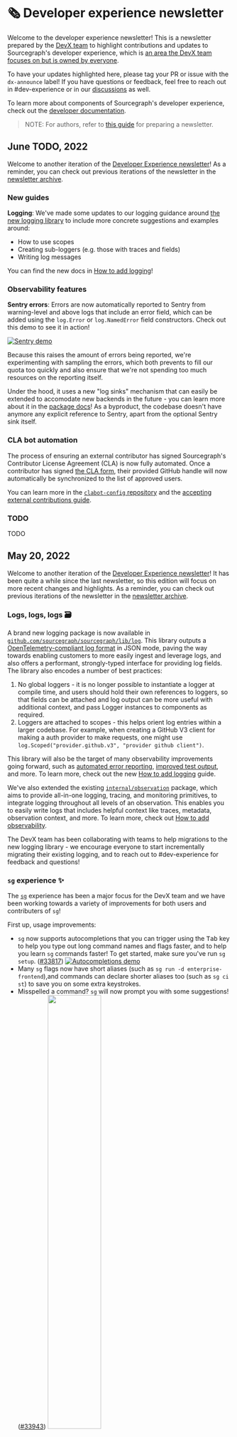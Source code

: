 # 🗞 Developer experience newsletter

Welcome to the developer experience newsletter! This is a newsletter prepared by the [DevX team](./index.md) to highlight contributions and updates to Sourcegraph's developer experience, which is [an area the DevX team focuses on but is owned by everyone](../../../../../strategy-goals/strategy/enablement/dev-experience/index.md#guiding-principles).

To have your updates highlighted here, please tag your PR or issue with the `dx-announce` label! If you have questions or feedback, feel free to reach out in #dev-experience or in our [discussions](https://github.com/sourcegraph/sourcegraph/discussions/categories/developer-experience) as well.

To learn more about components of Sourcegraph's developer experience, check out the [developer documentation](https://docs.sourcegraph.com/dev).

> NOTE: For authors, refer to [this guide](./processes.md#newsletter) for preparing a newsletter.

## June TODO, 2022

Welcome to another iteration of the [Developer Experience newsletter](./newsletter.md)!
As a reminder, you can check out previous iterations of the newsletter in the [newsletter archive](./newsletter.md).

### New guides

**Logging**: We've made some updates to our logging guidance around [the new logging library](https://github.com/sourcegraph/log) to include more concrete suggestions and examples around:

- How to use scopes
- Creating sub-loggers (e.g. those with traces and fields)
- Writing log messages

You can find the new docs in [How to add logging](https://docs.sourcegraph.com/dev/how-to/add_logging)!

### Observability features

**Sentry errors**: Errors are now automatically reported to Sentry from warning-level and above logs that include an error field, which can be added using the `log.Error` or `log.NamedError` field constructors. Check out this demo to see it in action!

[![Sentry demo](https://cdn.loom.com/sessions/thumbnails/f2010789f6884e72932f6e6a9b091558-with-play.gif)](https://www.loom.com/share/f2010789f6884e72932f6e6a9b091558)

Because this raises the amount of errors being reported, we're experimenting with sampling the errors, which both prevents to fill our quota too quickly and also ensure that we're not spending too much resources on the reporting itself.

Under the hood, it uses a new "log sinks" mechanism that can easily be extended to accomodate new backends in the future - you can learn more about it in the [package docs](https://pkg.go.dev/github.com/sourcegraph/log/internal/sinkcores/sentrycore)!
As a byproduct, the codebase doesn't have anymore any explicit reference to Sentry, apart from the optional Sentry sink itself.

### CLA bot automation

The process of ensuring an external contributor has signed Sourcegraph's Contributor License Agreement (CLA) is now fully automated. Once a contributor has signed [the CLA form](https://docs.google.com/forms/d/e/1FAIpQLSfxy_9WJptKeTmTsrQ6C-5JeiVs4i1pUiahzgLZta1t6Nls-g/viewform), their provided GitHub handle will now automatically be synchronized to the list of approved users.

You can learn more in the [`clabot-config` repository](https://github.com/sourcegraph/clabot-config) and the [accepting external contributions guide](https://docs.sourcegraph.com/dev/contributing/accepting_contribution).

### TODO

TODO

## May 20, 2022

Welcome to another iteration of the [Developer Experience newsletter](./newsletter.md)!
It has been quite a while since the last newsletter, so this edition will focus on more recent changes and highlights.
As a reminder, you can check out previous iterations of the newsletter in the [newsletter archive](./newsletter.md).

### Logs, logs, logs 🗃️

A brand new logging package is now available in [`github.com/sourcegraph/sourcegraph/lib/log`](https://sourcegraph.com/github.com/sourcegraph/sourcegraph/-/tree/lib/log). This library outputs a [OpenTelemetry-compliant log format](https://docs.sourcegraph.com/admin/observability/logs#opentelemetry) in JSON mode, paving the way towards enabling customers to more easily ingest and leverage logs, and also offers a performant, strongly-typed interface for providing log fields. The library also encodes a number of best practices:

1. No global loggers - it is no longer possible to instantiate a logger at compile time, and users should hold their own references to loggers, so that fields can be attached and log output can be more useful with additional context, and pass Logger instances to components as required.
2. Loggers are attached to scopes - this helps orient log entries within a larger codebase. For example, when creating a GitHub V3 client for making a auth provider to make requests, one might use `log.Scoped("provider.github.v3", "provider github client")`.

This library will also be the target of many observability improvements going forward, such as [automated error reporting](https://github.com/sourcegraph/sourcegraph/issues/33240#issuecomment-1129104807), [improved test output](https://github.com/sourcegraph/sourcegraph/pull/35430), and more.
To learn more, check out the new [How to add logging](https://docs.sourcegraph.com/dev/how-to/add_logging) guide.

We've also extended the existing [`internal/observation`](https://sourcegraph.com/github.com/sourcegraph/sourcegraph/-/tree/internal/observation) package, which aims to provide all-in-one logging, tracing, and monitoring primitives, to integrate logging throughout all levels of an observation.
This enables you to easily write logs that includes helpful context like traces, metadata, observation context, and more.
To learn more, check out [How to add observability](https://docs.sourcegraph.com/dev/how-to/add_observability).

The DevX team has been collaborating with teams to help migrations to the new logging library - we encourage everyone to start incrementally migrating their existing logging, and to reach out to #dev-experience for feedback and questions!

### `sg` experience ✨

The [`sg`](https://docs.sourcegraph.com/dev/background-information/sg) experience has been a major focus for the DevX team and we have been working towards a variety of improvements for both users and contributers of `sg`!

First up, usage improvements:

- `sg` now supports autocompletions that you can trigger using the <kbd>Tab</kbd> key to help you type out long command names and flags faster, and to help you learn `sg` commands faster! To get started, make sure you've run `sg setup`. ([#33817](https://github.com/sourcegraph/sourcegraph/pull/33817))
  [![Autocompletions demo](https://cdn.loom.com/sessions/thumbnails/1e58993d4456479b8048090052c00aa2-1649801857411-with-play.gif)](https://www.loom.com/share/1e58993d4456479b8048090052c00aa2)
- Many `sg` flags now have short aliases (such as `sg run -d enterprise-frontend`),and commands can declare shorter aliases too (such as `sg ci st`) to save you on some extra keystrokes.
- Misspelled a command? `sg` will now prompt you with some suggestions! ([#33943](https://github.com/sourcegraph/sourcegraph/pull/33943)) <img src="https://user-images.githubusercontent.com/23356519/163476445-62bde286-2dd2-4032-ac90-fdd9e931a8ab.png" width="50%">
- Help text is much improved, with `sg help` now rendering commands by category.
- `sg lint` has seen a variety of improvements, and now powers all linters that we run in CI, which means you can easily replicate linter runs locally for debugging and enabling developers to customize linter output with much more granularity.
- `sg`'s autoupdate mechanism has gone through a number of iterations and should now be reliably auto-updating your `sg` installation seamlessly whenever you run `sg`.

For developers wanting to streamline their developer experience with `sg` functionality, we've also made a lot of internal improvements:

- Linters are easier than ever to build with the updated [`lint.Runner`](https://sourcegraph.com/github.com/sourcegraph/sourcegraph/-/blob/dev/sg/internal/lint/lint.go?L13:6#tab=references) interface, which now also provides you an easy way to get changed files and iterate over added lines to perform incremental linting. To get started, just head on over to the [`dev/sg/linters`](https://sourcegraph.com/github.com/sourcegraph/sourcegraph/-/blob/dev/sg/linters/linters.go) package!
- The migration to a new CLI library, [`urfave/cli`](https://pkg.go.dev/github.com/urfave/cli/v2), includes features like:
  - A much nicer API for defining flags and fetching them without declaring global variables, and convenience functions for safely getting arguments: [example](https://github.com/urfave/cli/blob/main/docs/v2/manual.md#flags).
  - Developers can implement custom completions for their commands with the [`BashComplete: completeOptions(...)`](https://sourcegraph.com/search?q=context:%40sourcegraph/all+r:%5Egithub%5C.com/sourcegraph/sourcegraph%24+BashComplete:+completeOptions%28...%29+&patternType=structural) API.
  - Flags and commands can now have short aliases!
- `sg.config.yaml` can now leverage external secrets (we currently support `gcloud` only) with the new `secrets:` field, and `sg` commands can use the [`secretsStore.GetExternal(...)` API](https://sourcegraph.com/github.com/sourcegraph/sourcegraph@9d34772e9d1156c8b0738d1b0b831089d9e45833/-/blob/dev/sg/sg_analytics.go?L37:29-37:40).
  - This is used by `sg test frontend-e2e`, which you can use to run Sourcegraph's E2E tests with ease! ([#34627](https://github.com/sourcegraph/sourcegraph/pull/34627))
- The output API has been overhauled to be centralized in `std.Out`, which now centralizes the exports of a variety of `sg`-specific utilities for incorporating ✨ _fancy_ ✨ output for some added bling. ([#35269](https://github.com/sourcegraph/sourcegraph/pull/35269))
- Writing scripts? We strongly recommend everyone to start writing scripts in Go within `sg`, which gives us more code-sharing opportunities, better cross-platform compatibility, and more advanced features such as better output management. To enable this, the DevX team has started developing a new command execution library, [`github.com/sourcegraph/run`](https://pkg.go.dev/github.com/sourcegraph/run), aimed at providing a seamless way to execute commands and manipulate its output in Go. ([#35417](https://github.com/sourcegraph/sourcegraph/pull/35417))

### Following your code from PR to production 🚢

Deployments are now announced over Slack, in [#alerts-preprod-cloud](https://sourcegraph.slack.com/archives/C039JKERFBN) for the preprod and in [#deployments-cloud](https://sourcegraph.slack.com/archives/C03BGBR796H) for Cloud deployments. If you want to receive a mention on those announcement when your PR is getting deployed, you can use the `notify-on-deploy` label. If the label is present when the PR is deployed you'll receive the notification.

Deployements schedules can be observed in [Honeycomb Dashboard](https://ui.honeycomb.io/sourcegraph/board/ev4yWqP5h3u/Deployments) which tracks how much time elapsed from the moment a PR being merged to the moment it got deployed.

### Smoke testing ☁️

Every ten minutes, smoke tests are being run against [Sourcegraph CLoud](https://sourcegraph.com), first making basic infrastructure tests then performing a quick search to ensure that the application is up. And it's for real this time, [#16589](https://github.com/sourcegraph/deploy-sourcegraph-cloud/pull/16589) turns failures into an automated incident being created.

### Learning resources 🎥

Check out this selection of some of our recently published learning resources!

- The [Sourcegraph Codebase Tour video](https://youtu.be/VXaUXwMLzjg) gives an overview of our main repository and what's in it.
- The [Tour of Secondary Repositories](https://youtu.be/WR5yOdzJWdo) goes over some of the secondary repositories at Sourcegraph.
- [Local development with sg setup](https://youtu.be/K3-wRqYs4sc) is a video demonstrating how to use `sg setup` to set up your local development environment.

### Architecture decision records 📰

The idea behind architecture decision records, or ADRs, is to have small documents that are part of the codebase, not an external artifact that you have to be aware of like an RFC.

We encourage the use of Architecture Decision Records (ADRs) for logging decisions that have notable architectural impact on our codebase. Since we’re a high-agency company, we encourage any contributor to commit an ADR if they’ve made an architecturally significant decision.

Note that ADRs are _not_ meant to replace our current RFC process but to complement it by capturing decisions made in RFCs. However, ADRs do not need to come out of RFCs only. GitHub issues or pull requests, PoCs, team-wide discussions, and similar processes may result in an ADR as well, allowing to keep everyone in touch.

To learn more, check out the [ADR index page](https://docs.sourcegraph.com/dev/adr) and [ADR 1: Record architecture decisions](https://docs.sourcegraph.com/dev/adr/1650968652-record-architecture-decisions).

### Database migration tooling 🗃️

There are two new goodies for database tooling available via `sg migration` locally and via the `migrator` binary shipped with every Sourcegraph instance.

- New [`describe` command](https://github.com/sourcegraph/sourcegraph/pull/35641) provides a formatted version of your database's current schema
- New [`drift` command](https://github.com/sourcegraph/sourcegraph/pull/32472) provides a diff of the expected schema and your database's current schema

And for some added bling, both of the new commands have been beautified! ([#35722](https://github.com/sourcegraph/sourcegraph/pull/35722), [#35735](https://github.com/sourcegraph/sourcegraph/pull/35735))

### Preproduction environment 🔬

Before going out into production on Cloud, all changes are going throuh the preprod environment. The preprod environment is running in DotCom mode with a smaller dataset but with similar resources. Notably, it's running some services which are sharded in production, but not within CI, at the miminum size that enables to exercise all code paths. This opened the path to increase our confidence toward changes through automated testing that weren't previously possible.

Because tests on the prepod requires to put the application in a specific state to perform testing, [state is being restored based on a snapshot](https://buildkite.com/sourcegraph/deploy-sourcegraph-cloud/builds/207988#4ff1072f-db01-427e-b0ac-d30cee25c5c4) which makes deterministic ([#16249](https://github.com/sourcegraph/deploy-sourcegraph-cloud/pull/16249))

As a result, [#16301](https://github.com/sourcegraph/deploy-sourcegraph-cloud/pull/16301) the code intel QA test suite is [now running in preprod](https://buildkite.com/sourcegraph/deploy-sourcegraph-cloud/builds/207988#29dfa087-fcda-434b-94a0-537fff4299c6), and others will follow shortly.

### Buildkite foundations ⛵

Since the end of March, 100% of our CI builds are now run on stateless agents. It means that by design, it's now guaranteed that a given build cannot impact following ones. This enabled to roll out our own [autoscaler](https://github.com/sourcegraph/infrastructure/blob/main/docker-images/buildkite-autoscaler/buildkite-autoscaler.go) backed by an in-house [buildkite-job-dispatcher](https://github.com/sourcegraph/infrastructure/tree/main/docker-images/buildkite-job-dispatcher). This resulted in a whopping **30% decrease** of our CI spending on GCP in April!

To try and maintain parity with the stateful agents of old, we have implemented a variety of measures to keep CI times down:

- [Cross-node git repository mirrors](https://github.com/sourcegraph/devx-scratch/blob/main/2022/stateless-agents/log.snb.md#2022-04-08-repository-clone-optimization) means that repository cloning is consistently just as fast - if not faster! - than stateful builds.
- `asdf` caching has been used to speed up the installation process of all languages and tools needed to run our CI builds as we have now been running all builds on stateless agents. It has been extracted into a [plugin](https://github.com/sourcegraph/asdf-cache-buildkite-plugin), making it available for other pipelines as well.
- We have enabled [image streaming](https://cloud.google.com/blog/products/containers-kubernetes/introducing-container-image-streaming-in-gke) for our CI cluster, which has reduced the time to pull an image and start it from 1m50s to ~2s, which means lower wait times for your CI builds. ([infrastructure#3296](https://github.com/sourcegraph/infrastructure/pull/3296))

Some other CI goodies include:

- Many linting steps have been rolled into a new CI step powered by `sg lint`, which now generates output that is actually readable compared to the "Misc linters" step of old! If you run into issues, (hopefully) helpful annotations will also be added to your build summary. ![image](https://user-images.githubusercontent.com/23356519/169623817-cf76e231-75d8-4f80-9302-332725a59c0c.png)
- Sending out a Slack mention when a specific step failed is also available as a [plugin](https://github.com/sourcegraph/step-slack-notify-buildkite-plugin), which is also useful to make sure to notice a failure on a single step independently of the build result. For example, this is being used to alert the Code Intel team if their test suite fails on a preprod build.
- Changes to the client app now render app previews running against [k8s.sgdev.org](https://k8s.sgdev.org)! Learn more in the Sourcegraph docs: [Exploring client changes with PR previews](https://docs.sourcegraph.com/dev/how-to/client_pr_previews)

### Tech Radar 💡

[Thoughtworks Technology Radar](https://www.thoughtworks.com/radar) is a well known source for getting a sense of where the technology landscape is going. What really makes it stand out is how it surfaces Thoughtworks opinions in a format that is really easy to process. What if we had if we used the same medium to keep everyone in the loop within Sourcegraph on [our various initiatives on the engineering front](https://radar.thoughtworks.com/?sheetId=https%3A%2F%2Fraw.githubusercontent.com%2Fsourcegraph%2Fsourcegraph%2Fdba63f5f45cf236bc80d1909fbdffcfb841bfda2%2Fdoc%2Fdev%2Fradar%2Ftech-radar.csv)?

Thanks to [#35538](https://github.com/sourcegraph/sourcegraph/pull/35538), it's an ongoing exploration that could potentially help all of us to stay in touch with all the ongoing initiatives at Sourcegraph in the blink of an eye. Feedback and ideas are welcomed on the PR!

## Feb 24, 2022

Welcome to another iteration of the [Developer Experience newsletter](./newsletter.md) of notable changes since the Jan 10th issue!
As a reminder, you can check out previous iterations of the newsletter in the [newsletter archive](./newsletter.md).

To have your updates highlighted here, please tag your PR or issue with the `dx-announce` label! If you have questions or feedback, feel free to reach out in #dev-experience or in our [discussions](https://github.com/sourcegraph/sourcegraph/discussions/categories/developer-experience) as well.

### SOC2 compliance processes

A new bot, `pr-auditor`, is now live in `sourcegraph/sourcegraph` and is rolling out to [a number of other repositories](https://k8s.sgdev.org/users/robert/batch-changes/pr-auditor-rollout) that houses code that reaches customers. `pr-auditor` will add status checks on your pull requests when you edit descriptions to indicate whether or not it has detected a "test plan" within your pull request description. If a "test plan" is not provided by the time a PR is merged, an issue will be created in [the `sec-pr-audit-trail` repository](https://github.com/sourcegraph/sec-pr-audit-trail/issues) requesting that the PR author document a test plan, or provide a reason for the exception. This serves as an audit log to help us achieve these two SOC2 control points:

> **GN-104** Code changes are systematically required to be peer-reviewed and approved prior to merging code into the main branch.

<span class="virtual-br">

> **GN-105** Application and infrastructure changes are required to undergo functional, security, unit, integration, smoke, regression, and SAST testing prior to release to production.

**What is a test plan?** A test plan is denoted by content following `# Test plan`, `Test plan:`, `### Test Plan:`, etc. within a pull request description. All pull requests must provide test plans that indicate what has been done to test the changes being introduced. Testing methodologies could include:

- [Automated testing](https://docs.sourcegraph.com/dev/background-information/testing_principles#automated-tests), such as unit tests or integration tests
- [Other testing strategies](https://docs.sourcegraph.com/dev/background-information/testing_principles#other-testing-strategies), such as manual testing, providing observability measures, or implementing a feature flag that can easibly be toggled to limit impact

**Pull request reviews are now also required by default**. Branch protections have been enabled in `sourcegraph/sourcegraph`. In other repositories with `pr-auditor` review checks must be opted out of by including `No review required: ...` within a pull request's test plan.

To learn more, refer to [our updated testing guidance](https://docs.sourcegraph.com/dev/background-information/testing_principles). You can find DevX SOC compliance documentation by control point in [this search notebook](https://sourcegraph.com/notebooks/Tm90ZWJvb2s6NjA=). If you have any questions or feedback, please do not hesitate to reach out in #dev-experience or in our [GitHub discussions](https://github.com/sourcegraph/sourcegraph/discussions/categories/developer-experience)!

### Internal tools and libraries

#### Database migrations update

We have now eradicated two classes of errors related to database migrations:

1. On the site-administrator and ops side, we no longer spuriously mark the database as dirty and give up any attempt at migrations at the first sign of trouble. We no longer immediately fail an upgrade because of the mere presence of an empty table or a concurrently created index. Now we only fail for **actual** reasons.
2. On the development side, we no longer have to worry about two independently created migrations clashing only after both are merged into `main`. That was very annoying to me and now it will never, ever happen again. Check out the help page for the new `sg migration` to check out the new tooling.

See the [migrator docs](https://docs.sourcegraph.com/admin/how-to/manual_database_migrations) for additional info.

#### New `lib/errors` package and `MultiErrors` type

_All_ errors in Sourcegraph backend services should now use the new `github.com/sourcegraph/sourcegraph/internals/errors` package. This consolidation helps us restrict and control the ways that we can create, consume, and compare errors, and will allows us to control library behavior clashes more easily in the future. [#30558](https://github.com/sourcegraph/sourcegraph/pull/30558)

Additionally, all usages of the old `MultiError` type has been replaced with a new, custom multi-error implementation ([#31466](https://github.com/sourcegraph/sourcegraph/pull/31466), [#698](https://github.com/sourcegraph/src-cli/pull/698)). This new error type is an interface that behaves much more closely to regular errors, prevents errors from disappearing due to library conflicts as was previously the case, and supports introspection with `errors.Is`, `errors.As`, and friends much more consistently.

```go
var err errors.MultiError
for _, fn := range thingsToDo {
  err = errors.Append(err, fn())
}
return err
```

Check out the source code [in `lib/errors`](https://sourcegraph.com/github.com/sourcegraph/sourcegraph/-/tree/lib/errors).

#### Actor propagation reminder

Unified actor propagation was introduced a few months ago as part of an effort to enable the implementation of [sub-repository permissions](https://github.com/sourcegraph/sourcegraph/issues/27916) across all Sourcegraph features.
There have been gradual efforts to roll out this actor propagation to more services, which may cause behavioural changes that impact how permissions are handled if, for example, `internal` actors are not set explicitly.
When implementing new features please ensure that actors are correctly set and read from contexts.

To learn more, check out the [intro to actor propagation search notebook](https://sourcegraph.com/notebooks/Tm90ZWJvb2s6OTI=).

#### New `teams` package

There is now a unified library for interacting with Sourcegraph teammates for whatever fun integrations you want to build! It leverages [`team.yaml`](https://github.com/sourcegraph/handbook/blob/main/data/team.yml) data as well as additional GitHub and Slack metadata:

```go
import "github.com/sourcegraph/sourcegraph/dev/internal/team"

func main() {
  // Neither a GitHub client nor a Slack client is required, but each enables more ways
  // to query for users and/or get additional metadata about a user.
  teammates := team.NewTeammateResolver(githubClient, slackClient)
  tm, _ := teammates.ResolveByName(ctx, "Robert")
  println(tm.SlackID)
  println(tm.HandbookLink)
  println(tm.Role)
  // etc.
}
```

`sg teammate`, branch lock notifications, and Buidlkite failure mentions are [all powered by this API](https://sourcegraph.com/search?q=context:global+repo:%5Egithub%5C.com/sourcegraph/sourcegraph%24+f:dev+ResolveBy...%28...%29+-f:test%7Cmock&patternType=structural).

### Continuous integration

#### Slack mention notifications

We now generate notifications for failed builds based on the author of each commit (using the [new teams package](#new-teams-package)).
Make sure to set up your [`teams.yaml` entry with your GitHub handle](https://github.com/sourcegraph/handbook/blob/main/data/team.yml) to get notified when your changes fail in `main`!

#### Pipeline readability improvements

Pipeline operations can now be configured into groups with `operations.NewNamedSet` ([#30381](https://github.com/sourcegraph/sourcegraph/pull/30381)). The result looks like this:

![Grouped operations](https://user-images.githubusercontent.com/23356519/151649399-247b9507-3d2e-48b3-9f10-48bea69872c8.png)

`sg ci preview` also leverages this grouping to improve readability of pipeline steps, as well as now leveraging a terminal Markdown renderer to generate nicer output! ([#30724](https://github.com/sourcegraph/sourcegraph/pull/30724))

#### Build traces are now uploaded to Honeycomb

Build traces are now uploaded to Honeycomb to dive into the performance of each command that gets run in a pipeline!
A link to the uploaded build trace is added as an annotation on the results of each Buildkite build.

![Trace example](https://user-images.githubusercontent.com/23356519/154169455-9d484f0f-7aac-4310-ac62-1551696765ff.png)

To learn more, check out the [Pipeline command tracing docs](https://docs.sourcegraph.com/dev/background-information/continuous_integration#pipeline-command-tracing).

#### Test analytics preview

We have started rolling out Buildkite test analytics support for Go tests and a subset of frontend tests that get run in continuous integration. This is still an experimental Buildkite feature, but you can learn more about it in our [Test analytics docs](https://docs.sourcegraph.com/dev/background-information/continuous_integration#test-analytics).

#### Pipeline documentation

A new command, `sg ci docs`, can now render a full, up-to-date reference of various run types that our pipeline can generate as well as example pipelines of each, such as what gets run with various diff types.
You can also see a web version of this in the [Pipeline types reference](https://docs.sourcegraph.com/dev/background-information/ci/reference).

Our [pipeline development guide](https://docs.sourcegraph.com/dev/background-information/continuous_integration#pipeline-development) has also been refereshed with updated content, featuring a series of embedded search notebooks! This includes new guidance on:

- [Creating pipeline annotations](https://docs.sourcegraph.com/dev/background-information/continuous_integration#creating-annotations) (using a new API introduced in [#30951](https://github.com/sourcegraph/sourcegraph/pull/30951))
- [Caching build artefacts](https://docs.sourcegraph.com/dev/how-to/cache_ci_artefacts) (only available on [stateless agents](#coming-soon-stateless-buildkite-agents))
- [Pipeline observability features](https://docs.sourcegraph.com/dev/background-information/continuous_integration#observability)

#### Generate builds using run types

`sg ci build` now supports an additional argument to automatically generate a Buildkite build using a specified run type ([#30932](https://github.com/sourcegraph/sourcegraph/pull/30932)). For example, to create a `main` dry run build:

```sh
sg ci build main-dry-run
```

This now also supports run types that require arguments, such as `docker-images-patch` - learn more in [#31193](https://github.com/sourcegraph/sourcegraph/pull/31193).

![sg ci build](https://user-images.githubusercontent.com/23356519/153933687-110f3657-543b-4d95-b01b-21b6b9e28514.png)

#### Coming soon: stateless Buildkite agents

We will soon be rolling out stateless Buildkite agents to all pipeline builds.
These should improve the stability and reliability of all pipelines by removing any issues that might be caused by lingering state from other builds.
Learn more in [this Loom demo](https://www.loom.com/share/601c226a8a93429890c40213922476f9)! ([#31003](https://github.com/sourcegraph/sourcegraph/issues/31003))

#### Optimizations

- **Improvements on the `server` and `gitserver` Docker images building:** after the addition of `p4-fusion` artifacts, the `gitserver` Docker image build time increased to 4 minutes to complete, which also impacted the `server` image. It has been fixed by caching the resulting binary, which brought the build time for `gitserver` down to about 40 seconds, thanks to [#31317](https://github.com/sourcegraph/sourcegraph/pull/31317).
- **`go-mockgen` is now much faster:** a misconfiguration was causing `go-mockgen` to be downloaded multiple times throughout a `go generate` run. This has been fixed, and run times for `go generate` is now much faster ([#31597](https://github.com/sourcegraph/sourcegraph/pull/31597)).

### Local development

#### Log entries now link to source in VS Code

Each log entry now prints an iTerm link that links to each log statement's source file:line in VS Code ([#30439](https://github.com/sourcegraph/sourcegraph/pull/30439)).

#### Workaround for MacOS firewalls

A new `-add-to-macos-firewall` flag, [enabled by default on MacOS](https://github.com/sourcegraph/sourcegraph/pull/31299), is now available on `sg start` and `sg run` to avoid all those pop-up prompts you get in MacOS when firewalls are enabled. [#30747](https://github.com/sourcegraph/sourcegraph/pull/30747)

If this causes issues for you, the behaviour can be disabled with `-add-to-macos-firewall=false`.

#### `sg` highlights

You can now see what has changed as part of your fresh `sg` installation with the `sg version changelog` command! You can also use it to see what's coming up next with `sg version changelog -next`. [#30697](https://github.com/sourcegraph/sourcegraph/pull/30697)

`sg start` now waits for all commands to install before starting them ([#29760](https://github.com/sourcegraph/sourcegraph/pull/29760)).

M1 macs no longer require _any_ additional workarounds ([#29815](https://github.com/sourcegraph/sourcegraph/pull/29815)).

`sg checks docker` now features a custom Dockerfile parser to enable more powerful checks, such as validating `apk add` arguments as well as also running more existing checks.
It now powers the Docker check in CI as well! ([#31217](https://github.com/sourcegraph/sourcegraph/pull/31217))

`sg setup` now features an overhauled checks system to make sure your dev environment is ready to go ([#29849](https://github.com/sourcegraph/sourcegraph/pull/31055)).

`sg setup` now supports Ubuntu as a first class citizen and provides automated installation ([#31312](https://github.com/sourcegraph/sourcegraph/pull/31312)).

## Jan 10, 2022

Happy new year, and welcome to another iteration of the [Developer Experience newsletter](./newsletter.md)! It's been a little while since the last issue, so this is going to be a long one 😄 As a reminder, you can check out previous iterations of the newsletter in the [newsletter archive](./newsletter.md).

To have your updates highlighted here, please tag your PR or issue with the `dx-announce` label! If you have questions or feedback, feel free to reach out in #dev-experience or in our [discussions](https://github.com/sourcegraph/sourcegraph/discussions/categories/developer-experience) as well.

### Internal tools and libraries

#### Backward-compatible database migrations are now enforced

Backward-compatible database migrations are now enforced in the CI pipeline for `sourcegraph/sourcegraph` - see the PR to re-enable the check at [#28872](https://github.com/sourcegraph/sourcegraph/pull/28872). This PR contains some initial documentation on writing backwards-compatible migrations, but it is still a work in progress.

**What is a backwards compatible migration?:** A migration is backwards-compatible with a particular Sourcegraph version if those changes can be applied to a version without ill-effect.

**What has already changed? (TL;DR)**: We've removed our use of golang-migrate that ran database migrations on startup of the frontend service and added a `migrator` service that runs database migrations separately from and prior to instance upgrades. This puts us well on our way to removing the entire class of frequent "dirty database" bugs that plagues many site-administrators on every upgrade.

**What else is changing?:** We will soon be enforcing that the unit tests of the _previous minor release_ continue to pass with the newest database schema. This gives high confidence that any changes to the database will not negatively affect a running instance (behind at most one minor version). This allow site-administrators to upgrade an instance without requiring downtime to run the migrations.

Of course, this check will come with escape hatches in the event of flake or test failures that are locked in the past. We're currently fleshing out the documentation on the subject, so keep an eye out for updates!

For the full announcement or to leave comments, check out [the Slack discussion](https://sourcegraph.slack.com/archives/C0EPTDE9L/p1641329708282700)!

#### Actor propagation

Actors (used to identify a request in the context of a user or internal actor) are now propagated across _all_ internal requests when using the `httpcli` library, and the various approaches for propagating actors across services has been standardized with the new [`actor.HTTPMiddleware`](https://sourcegraph.com/github.com/sourcegraph/sourcegraph@9233e2cd9b96bbbbbfb4be2e72543cb41ad9920c/-/blob/internal/actor/http.go?L94:6#tab=references). This makes it easier to enforce permissions across services. For more details, see [#28117](https://github.com/sourcegraph/sourcegraph/pull/28117).

#### Database connections

[`dbconn.Global` has been removed](https://github.com/sourcegraph/sourcegraph/pull/28251)! This is a huge step towards [bringing better database mocking to the entire codebase](https://github.com/sourcegraph/sourcegraph/issues/26113) (check out the [code insights dashboard tracking relevant migrations](https://k8s.sgdev.org/insights/dashboards/ZGFzaGJvYXJkOnsiSWRUeXBlIjoiY3VzdG9tIiwiQXJnIjo3MjY0OTB9)!)

![migration from global database mocks](https://user-images.githubusercontent.com/23356519/148499207-4862bdd8-2be6-4e73-9d47-2cd91f2c208c.png)

#### Tracking issues

[Tracking issues](../../process/tracking_issues.md) now support a new marker, `<!-- OPTIONAL LABEL: my-label -->`, that allows you to add labels on a tracking issue that do not need to be present on child issues for them to be considered part of this tracking issue. This is useful for making tracking issues easier to find without adding labels to every single issue within the tracking issue. For more details, see [#28665](https://github.com/sourcegraph/sourcegraph/pull/28665).

### Continuous integration

#### Subsequent `main` pipeline failures will now result in a branch lock

In response to a variety of CI incidents (including [INC-21](https://github.com/sourcegraph/sourcegraph/issues/25482) at the end of September) we have introduced automated branch locks via a tool called [`buildchecker`](https://github.com/sourcegraph/sourcegraph/tree/main/dev/buildchecker). When `buildchecker` detects a series of CI failures, it will now automatically restrict push access to `main` to authors of recent failed builds and the DevX team until it sees a passed build, at which point it will unlock the branch. A notification will be posted in Slack to #buildkite-main as well mentioning the relevant teammates.

It is the responsibility of authors of recently failed builds to investigate what might have gone wrong, seek help if needed, and help get the pipeline back green. We hope this will prevent long periods of time where many commits to `main` go untested due to failing jobs. To learn more, check out the [branch lock playbook](../../process/incidents/playbooks/ci.md#buildchecker-has-locked-the-main-branch)

We've also made significant investments towards improving and streamlining the pipeline for better stability and observability - most recently, [a large number of E2E/QA tests were dropped](#e2e-and-qa-tests-survey-results) - which will hopefully help with minimizing locks triggered by test and infrastructure flakes.

#### Specifying tools and language versions ran by _any_ continuous pipeline

In response to [INC-59](https://docs.google.com/document/d/1HXKZa9L3MVswK6pDpRN5TdCgUcEcQca9Re4vCwlb6Ek/edit#) we have reworked which tools and languages versions are to be used in a given CI job. Previously, the agents where running a mix of `asdf` and natively installed versions which created trouble when diagnosing build failures that weren't caused by the test themselves.

It is now _the responsibility of each repository to provide an adequate `.tools-version` file that defines what are the versions it needs_. There are no more pre-installed `go` version for example.
Presently, this approach is limited by having the plugin for that particular tool installed beforehand on the agents images (we are working on removing this limitation). The overarching goal is to make the agents reasonably independent from what they are actually building.

#### E2E and QA Tests survey results

[RFC 544](https://docs.google.com/document/d/1pHlgAj3JderMVsP2rWMovh2mTSK8TBecriSHLZX6UHQ/edit) explored the result of [the e2e and qa tests survey](https://sourcegraph.slack.com/archives/CHXHX7XAS/p1636989660454300). Thanks to the efforts of every team that took part to that survey, a large amount of irrelevant tests [have been removed](https://github.com/sourcegraph/sourcegraph/pull/28995). As a result, those tests are about seven minutes faster than before and the average build time on the `main` branch is hovering around the 20 minutes mark instead of 25 minutes.

There is more to come on that topic and the [Frontend Platform team](../frontend-platform/index.md) has plans to rework those tests as well as providing guidance on how to write them in reliable fashion.

#### Buildkite agent selection

Buildkite pipeline steps should now explicitly declare `queue: standard` to avoid experimental or temporary agents. For more details, see [infrastructure#2939](https://github.com/sourcegraph/infrastructure/pull/2939).

#### Terraform vulnerability scanning

The [security team](../../admin-exp/security/index.md) has introduced [Checkov checks](https://www.checkov.io/1.Welcome/What%20is%20Checkov.html) to the [`infrastructure` repository](https://github.com/sourcegraph/infrastructure) and performed a cleanup to fix or suppress all high and critical issues!

Going forward, the Checkov step of the infrastructure pipeline will be set to fail in the event it finds a Terraform security issue. If the pipeline fails a warning block will be displayed in the pipeline output - a link will take you to the handbook with guidance on how to continue, and additional output will help point you towards how to correct the issue. For more details, see [Checkov Terraform vulnerability scanning](../../admin-exp/security/checkov.md)

If anyone has any questions or issues, please post in the #security channel!

#### Sentry integration to monitor internal pipeline scripts and hooks

There are scripts and components of the CI pipeline that should never fail, independently of the tests results. These have proved be to hard to monitor, especially when the scripts are called from build hooks. Being notified when these failures happen enables faster reaction time. Here is an [example](https://github.com/sourcegraph/sourcegraph/pull/28915/files#diff-3c4244f37fc751696252758dd92a887d9e1e30851b18932c142ae56202bb5ea7R40) to get monitor a command so that a Sentry issue in the [Buildkite](https://sentry.io/organizations/sourcegraph/projects/buildkite/?project=6110304) project is created on a non zero exit code.

### Observability

The previous raw Grafana configuration used to add template variables to dashboards has been replaced with [`Container::Variables`](https://sourcegraph.com/github.com/sourcegraph/sourcegraph/-/docs/monitoring/monitoring?ContainerVariable) that abstracts away a lot of the behind-the-scenes dashboard config and potential gotchas to make it easier to define template variables on dashboards! Dashboard template variables are used to filter individual panels down by substituting variables in panel queries. Learn more in the [`ContainerVariable` API docs](https://sourcegraph.com/github.com/sourcegraph/sourcegraph/-/docs/monitoring/monitoring?ContainerVariable).

![template variables](https://user-images.githubusercontent.com/23356519/148470790-4397f274-68c7-45ab-8f9a-9057d162b1ab.png)

### Local development

#### Revamped introductory documentation

The local development docs homepage has been revamped! Check it out at [docs.sourcegraph.com/dev](https://docs.sourcegraph.com/dev). The [quickstart docs](https://docs.sourcegraph.com/dev/setup/quickstart) has also been overhauled with a streamlined setup experience featuring `sg setup`, which has been greatly improved!

#### `sg` improvements

`sg` [now ships](https://github.com/sourcegraph/sourcegraph/pull/29382) a command that can reset databases as well as creating a site-admin: `sg db` (early adopters may have seen it under the name of `sg reset`). You can read more about the `sg db [reset-pg|reset-redis|add-user]` in the [documentation](https://docs.sourcegraph.com/dev/background-information/sg#sg-db-interact-with-your-local-sourcegraph-database-s)

If you have ideas of other features that would be great, don't hesitate to join the [`sg` hack hour](./index.md#sg-hack-hour) on Fridays at 4PM UTC!

## Nov 23, 2021

Hello everyone, and welcome to another iteration of the Developer Experience newsletter!

To have your updates highlighted here, please tag your PR or issue with the `dx-announce` label! If you have questions or feedback, feel free to reach out in #dev-experience or in our [discussions](https://github.com/sourcegraph/sourcegraph/discussions/categories/developer-experience) as well.

### Onboarding

Significant progress has been made with sg setup, a new command that is slated to replace all the manual fenangling that must be done today to set up a Sourcegraph development environment. See a sneak peak of the upcoming iteration of the tool [here](https://sourcegraph.slack.com/archives/C01N83PS4TU/p1637576910255900)!

### Continuous integration

The Dev Experience team is proposing a "build sheriff" rotation in [RFC 515](https://docs.google.com/document/d/1rHOOgvWmBB5c4aS_wWPogNCAWT6_tww8tceSy6nzFy8/edit), with the goal of distributing knowledge and responsibilities around our CI infrastructure to all of engineering through regular rotations of "build sheriffs".

You may have noticed a daily update in #dev-experience providing an overview of how CI has behaved that day—this will be helping us track our progress towards a flake-free pipeline! If you need more details, a [dashboard is now available in Grafana Cloud](https://sourcegraph.grafana.net/d/iBBWbxFnk/ci?orgId=1) that features an overview of recently failed builds, steps, and potentially relevant logs. You can use this to see if lots of builds are failing on similar steps, which steps are the most problematic, and whether the issues are potentially related. A link can also be found in the Slack summaries. Let us know what you think on [#26118](https://github.com/sourcegraph/sourcegraph/issues/26118)!

![image](https://user-images.githubusercontent.com/23356519/143134471-85e5cea1-a1a2-44cd-96ff-36f06b7fe125.png)

This dashboard is powered by build logs that are now parsed from Buildkite output and uploaded to Loki, a log database available for query in Grafana Cloud using [LogQL](https://grafana.com/docs/loki/latest/logql/). [Try it out here](https://sourcegraph.grafana.net/goto/LZur5Hpnz?orgId=1)! This can be especially useful when seeing if a build issue is a common recurrence.

We are also trialing a number of additional annotations for build failures that should serve to help surface actionable errors more easily, and are working towards exporting an API for it that will enable more checks to easily add digestible output to builds. Let us know in #dev-experience if you have any ideas for how this could be improved!

![image](https://user-images.githubusercontent.com/23356519/143134415-bc30233b-3d2e-4eb9-a3e6-99add60e839d.png)

### Observability

A proposed revamp of how Honey events are created has been proposed in [#27964](https://github.com/sourcegraph/sourcegraph/pull/27964), furthering work on turning internal/observation into the go-to package for all application observability needs.

[Distributed tracing is now available on worker jobs](https://github.com/sourcegraph/sourcegraph/pull/24008), enabling Jaeger traces to be collected for worker job processing. This is currently only enabled for precise-code-intel-worker in Cloud, and enabling this for other workers is in the works.

[RFC 501 REVIEW: Runtime error monitoring](https://docs.google.com/document/d/1d18e_YFJsw5cgDId8Iz1MT8A_GsHZTOGHMuem1JMzuM/edit) implementation is also progressing, which will allow errors to be more easily surfaced in Sentry to complement alerting.

### Code health

Work on reducing usages of globals has continued with [improvements to how site configuration is accessed](https://github.com/sourcegraph/sourcegraph/pull/27453) that allows site configuration clients to be injected into places that require it. This makes site configuration easier to mock out and test without replacing a global variable in mocks.

On a similar note, tests have been undergoing [incremental updates](https://github.com/sourcegraph/sourcegraph/pull/27401) to leverage the more ergonomic and self-contained database mocks—a [brief guide is available](https://docs.sourcegraph.com/dev/background-information/languages/testing_go_code#testing-with-a-database) if you know an area of the codebase that could use a similar update!

## Nov 2, 2021

Hello everyone! Welcome back to the Developer Experience newsletter. It is a compilation of announcements related to development experience at Sourcegraph. DevX is a global effort

To be mentioned here in the next iteration, please tag your PR or issue with dx-announce!

### DevX team mission statement

Published Developer Experience team mission and strategy: [handbook.sourcegraph.com/company/strategy/enablement/dev-experience](../../../../../strategy-goals/strategy/enablement/dev-experience/index.md)

### Buildkite incident post-mortem(s)

On Sep 19th, for about two hours, it wasn't possible to interact with any container registries from Google Cloud platform, which interrupted the process for release 3.33. You can find the detailed report here: [Postmortem Review: INC-25 Buildkite pipelines are not able to interact with container registry](https://docs.google.com/document/d/1Ag4s1GPX4RNU4vsSclT6Ejox6WOS3pWQQr1xz7UtEY0/edit?usp=sharing) .

On October 26th, for another two hours, the pipeline agents were down. You can find the detailed report here: [REVIEW: INC-30 Buildkite pipelines are failing due to pipeline generator failing to run](https://docs.google.com/document/d/1Mb-msMDM81dq7Kf3W4zwpDYYhwXzrPI92Q_RUWKL_U0/edit#)

### CI Pipeline highlights!

- All-in-one pipeline - check all your build jobs in one place! [https://github.com/sourcegraph/sourcegraph/pull/26051](https://github.com/sourcegraph/sourcegraph/pull/26051)
- Cross-build search for Buildkite failures: [https://github.com/sourcegraph/sourcegraph/pull/26259](https://github.com/sourcegraph/sourcegraph/pull/26259)
- We are now measuring how long the pipeline stays red per day. It captures both how reliable the pipeline is and how fast it gets back to green.
  - 22th: red for 1h8m
  - 21th: red for 1h34m
  - 20th: red for 21m
  - 19th: red for 2h4m
  - 18h: red for 54m
- Contractors are now able to access CI builds, as long as they prefix their PR with contractors/ and they have been manually added to buildkite contractors team.
- SQL queries are now displayed on failure in Go tests, both locally and in the CI. [https://github.com/sourcegraph/sourcegraph/pull/26020](https://github.com/sourcegraph/sourcegraph/pull/26020)
- One less papercut, remember the warning sign at the beginning of every step logs? It's not there anymore. [https://github.com/sourcegraph/sourcegraph/pull/26233](https://github.com/sourcegraph/sourcegraph/pull/26233)
- [RFC 497 WIP: Restructuring CI Experience](https://docs.google.com/document/d/1QqOb0ZDuUDSB57RM_YLzqAPFaFnDGq-8AES5yppWiqg/edit#heading=h.p8geto1rvwhg) is now open for feedback!

### SG Highlights

_`sg` is a CLI tool that wraps commands to run the local environment and interact with various Sourcegraph resources such as CI builds or RFC._

A new home for sg documentation: [https://docs.sourcegraph.com/dev/background-information/sg](https://docs.sourcegraph.com/dev/background-information/sg)

- sg ci logs - browse, grep, or save Buildkite output
  - Try the Loki integration locally for advanced search! [https://github.com/sourcegraph/sourcegraph/pull/25835](https://github.com/sourcegraph/sourcegraph/pull/25835)
- sg ci status --wait - get notified as soon as your Buildkite build completes
  - ![image](https://user-images.githubusercontent.com/23356519/143134317-8fa0f0d2-d8e9-4d4c-9ee0-68ec4d44d8fd.png)
- sg version: displays what version of sg you're currently running. Adding it to your message when requesting support for sg will really help!
- Our first bug report that came from the community has been fixed! [sg: include original err in install err](https://github.com/sourcegraph/sourcegraph/pull/26506)

### From the wider Sourcegraph community

- Runtime errors monitoring: [RFC 501 REVIEW: Runtime error monitoring](https://docs.google.com/document/d/1d18e_YFJsw5cgDId8Iz1MT8A_GsHZTOGHMuem1JMzuM/edit)

- Database mocking proposal: [https://github.com/sourcegraph/sourcegraph/pull/26129](https://github.com/sourcegraph/sourcegraph/pull/26129)

## Oct 8, 2021

Hello everyone! This is the first iteration of the Developer Experience newsletter. It is a compilation of announcements related to development experience at Sourcegraph.

To be mentioned here in the next iteration, please tag your PR or issue with dx-announce!

### A team has been created

The Developer Experience team has been created in mid September! Our first goal is to improve the CI experience.

### Buildkite incident post-mortem

Between Sep 21th and Sep 24th, our main branch builds were failing. Due to the difficulties we were having to reliably make it pass, we escalated it to an incident. To prevent new failures from piling up on the already broken branch, we made a decision to lock the main branch, which is a pretty unusual event.

You can find the detailed report in[Postmortem REVIEW: INC-21 Builds failing on main](https://docs.google.com/document/d/1QlosBcYayKqSeMpVuj-TXrFyxmFsiUyZZ_AM5nUz9OU/edit#), which is now in a reviewable state and open to feedback and any inputs.

We'd like to thank dearly all of those who helped to fix this: Patrick Dubroy, Robert Lin, Eric Fritz, Valery Bugakov, Tomás Senart, [Thorsten Ball](mailto:thorsten@sourcegraph.com), [Dax McDonald](mailto:dax@sourcegraph.com), Geoffrey Gilmore, [Erik Seliger](mailto:erik@sourcegraph.com), [Dave Try](mailto:dave@sourcegraph.com) and JH. With the actions we've proposed in the postmortem, we don't expect such an event to happen in the future.

### Pipeline improvements

The CI is what enables us to feel confident when delivering our changes to our users, and is one of the key components enabling Sourcegraph to deliver quality software.

Previously, it was really hard to find time to improve the CI because it was competing with infrastructure work in terms of prioritization, making it a frustrating but rational choice. With the recent team reorganization, making that hard choice is not a problem anymore as this component is now owned by the DX team.

Following up on the above incidents, it became absolutely clear that the CI is a big contender in the list of pains faced by everyone. The good news is that it's a pretty actionable one!

Let's start with some numbers:

- August average build time on the main branch: 19m57, on PR 20m24s
- September average build time on the main branch: 27m47s, on PRs 22m32 (1)
- October average build time on the main branch: 17m48s, on PRs 9m34

![image](https://user-images.githubusercontent.com/23356519/143134230-11641386-4588-4680-82c2-d85b576dc0ce.png)

- Pull requests now run a smaller set of checks on average, and it is easier to add additional PR checks of your own that run over subsets of code that you care about within the pipeline generator.
  See the [Introductory documentation](https://docs.sourcegraph.com/dev/background-information/continuous_integration) to help you get started with hacking on the pipeline generator
- Puppeteer [tests](https://github.com/sourcegraph/sourcegraph/pull/25027)[are now](https://github.com/sourcegraph/sourcegraph/pull/25027)[run in parallel multiple smaller steps](https://github.com/sourcegraph/sourcegraph/pull/25027), netting almost a 50% improvement :fire:
- (1) spiked because that's when the executor pipeline was introduced.

**What's next?**

Observability is crucial to being able to know when and on what to act. This led to the creation of [RFC 496 REVIEW: Continuous integration observability](https://docs.google.com/document/d/1fknr3NQGmwbKCfnF3Bcr-tYzV-TeuAGq-_Tm2-z_09M/edit#bookmark=id.7ia1mplkc80k) which is now in a reviewable state for everyone.

More speed improvements on the builds are being worked on, stay tuned!

### sg is officially entering our daily workflows

What if we had a tool that would be the entry point to interact with our development environment? That's the idea behind sg! Thorsten Ball has been driving this, with contributions from many other engineers. After a few months in a beta state, it's now becoming an integral part of our workflow.

[sg](https://github.com/sourcegraph/sourcegraph/tree/main/dev/sg) is now the default way to run the Sourcegraph development environment locally.

- After half a year of working on sg, the PR to remove what we once knew as `dev/start.sh` and `enterprise/dev/start.sh` has [been merged](https://github.com/sourcegraph/sourcegraph/pull/25505). Adios, 993 lines of shell script!
- The docs have also been updated: the [Getting Started guide](https://docs.sourcegraph.com/dev/getting-started) now uses sg.

But wait, there's more! A new group of commands has been added, the "ci" commands.

- sg ci preview: You can now preview which steps your branch is going to run on the CI with the sg ci preview command. See something that shouldn't be running in there? [Open a PR on the pipeline generator](https://sourcegraph.com/github.com/sourcegraph/sourcegraph@main/-/tree/enterprise/dev/ci) !
- sg ci status: No more clicking around to find the current build in Buildkite!
- sg ci build: will trigger a manual build, useful if working from a sourcegraph fork.

And additional goodies: the sg teammate time and handbook commands that will tell you what is the current time of that person that lives very far from you, without having to leave your terminal.

**What's next?**

This is just the beginning. Work on [sg setup](https://github.com/sourcegraph/sourcegraph/issues/24900) has begun. The idea is that we can reduce the Getting Started guide from 8 pages down to "install sg and run sg setup".

### Grafana cloud is now available to all!

Just sign up via GSuite SSO on [https://sourcegraph.grafana.net](https://sourcegraph.grafana.net/). This Grafana instance currently has logs for Sourcegraph Cloud, available for search with [LogQL](https://grafana.com/docs/loki/latest/logql/) via Loki. It has support for querying inferred fields from log messages, filtering for substring matches, and more. [Try it out!](https://sourcegraph.grafana.net/explore?orgId=1&left=%5B%22now-1h%22,%22now%22,%22grafanacloud-sourcegraph-logs%22,%7B%22expr%22:%22%7Bapp%3D%5C%22sourcegraph-frontend%5C%22%7D%20%7C%20logfmt%20%7C%20lvl%20%3D%20%5C%22eror%5C%22%20%7C%3D%20%5C%22migration%5C%22%22%7D%5D)

Metrics and parity with /-/debug/grafana is on the roadmap—follow [#25407](https://github.com/sourcegraph/sourcegraph/issues/25407) for updates on that!

**Shoutouts to teammates that improved our dev experience in September** [**Robert Lin, Valery Bugakov, Thorsten Ball, JH, Camden Cheek, Erik Seliger, Coury Clark and Quinn Slack**](https://github.com/sourcegraph/sourcegraph/pulls?page=2&q=is%3Apr+is%3Amerged+label%3Adx) **.**
